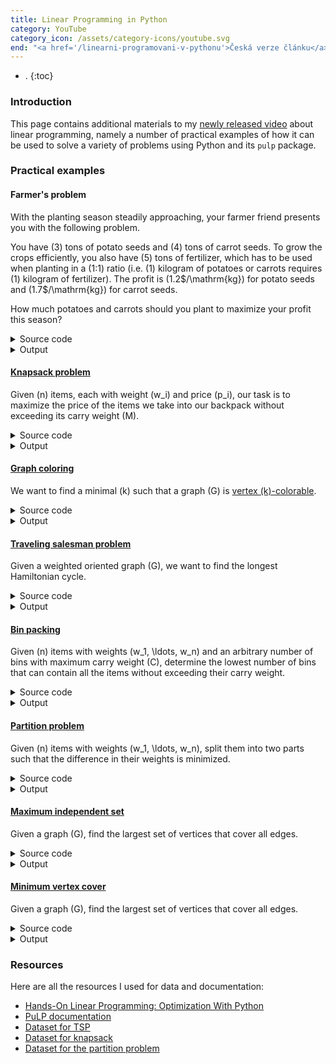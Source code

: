 ```yaml
---
title: Linear Programming in Python
category: YouTube
category_icon: /assets/category-icons/youtube.svg
end: "<a href='/linearni-programovani-v-pythonu'>Česká verze článku</a>"
---
```


- .
{:toc}

### Introduction
This page contains additional materials to my [newly released video](https://youtu.be/E72DWgKP_1Y) about linear programming, namely a number of practical examples of how it can be used to solve a variety of problems using Python and its `pulp` package.

### Practical examples

#### Farmer's problem
With the planting season steadily approaching, your farmer friend presents you with the following problem.

You have \(3\) tons of potato seeds and \(4\) tons of carrot seeds.
To grow the crops efficiently, you also have \(5\) tons of fertilizer, which has to be used when planting in a \(1:1\) ratio (i.e. \(1\) kilogram of potatoes or carrots requires \(1\) kilogram of fertilizer).
The profit is \(1.2\$/\mathrm{kg}\) for potato seeds and \(1.7\$/\mathrm{kg}\) for carrot seeds.

How much potatoes and carrots should you plant to maximize your profit this season?

<details>
	<summary class="code-summary">Source code</summary>
	<div markdown="1">
```py
{% include linear-programming-in-python/farmer.py %}```
</div>
</details>

<details>
	<summary class="code-summary">Output</summary>
	<div markdown="1">
```
{% include linear-programming-in-python/farmer.out %}```
</div>
</details>

#### [Knapsack problem](https://en.wikipedia.org/wiki/Knapsack_problem)
Given \(n\) items, each with weight \(w_i\) and price \(p_i\), our task is to maximize the price of the items we take into our backpack without exceeding its carry weight \(M\).

<details>
	<summary class="code-summary">Source code</summary>
	<div markdown="1">
```py
{% include linear-programming-in-python/knapsack.py %}```
</div>
</details>

<details>
	<summary class="code-summary">Output</summary>
	<div markdown="1">
```
{% include linear-programming-in-python/knapsack.out %}```
</div>
</details>

#### [Graph coloring](https://en.wikipedia.org/wiki/Graph_coloring)

We want to find a minimal \(k\) such that a graph \(G\) is [vertex \(k\)-colorable](https://en.wikipedia.org/wiki/Graph_coloring).

<details>
	<summary class="code-summary">Source code</summary>
	<div markdown="1">
```py
{% include linear-programming-in-python/vertex-coloring.py %}```
</div>
</details>

<details>
	<summary class="code-summary">Output</summary>
	<div markdown="1">
```
{% include linear-programming-in-python/vertex-coloring.out %}```
</div>
</details>

#### [Traveling salesman problem](https://en.wikipedia.org/wiki/Travelling_salesman_problem)
Given a weighted oriented graph \(G\), we want to find the longest Hamiltonian cycle.

<details>
	<summary class="code-summary">Source code</summary>
	<div markdown="1">
```py
{% include linear-programming-in-python/tsp.py %}```
</div>
</details>

<details>
	<summary class="code-summary">Output</summary>
	<div markdown="1">
```
{% include linear-programming-in-python/tsp.out %}```
</div>
</details>

#### [Bin packing](https://en.wikipedia.org/wiki/Bin_packing_problem)
Given \(n\) items with weights \(w_1, \ldots, w_n\) and an arbitrary number of bins with maximum carry weight \(C\), determine the lowest number of bins that can contain all the items without exceeding their carry weight.

<details>
	<summary class="code-summary">Source code</summary>
	<div markdown="1">
```py
{% include linear-programming-in-python/bin.py %}```
</div>
</details>

<details>
	<summary class="code-summary">Output</summary>
	<div markdown="1">
```
{% include linear-programming-in-python/bin.out %}```
</div>
</details>

#### [Partition problem](https://en.wikipedia.org/wiki/Partition_problem)
Given \(n\) items with weights \(w_1, \ldots, w_n\), split them into two parts such that the difference in their weights is minimized.

<details>
	<summary class="code-summary">Source code</summary>
	<div markdown="1">
```py
{% include linear-programming-in-python/partition.py %}```
</div>
</details>

<details>
	<summary class="code-summary">Output</summary>
	<div markdown="1">
```
{% include linear-programming-in-python/partition.out %}```
</div>
</details>

#### [Maximum independent set](https://en.wikipedia.org/wiki/Independent_set_(graph_theory))
Given a graph \(G\), find the largest set of vertices that cover all edges.

<details>
	<summary class="code-summary">Source code</summary>
	<div markdown="1">
```py
{% include linear-programming-in-python/max-independent-set.py %}```
</div>
</details>

<details>
	<summary class="code-summary">Output</summary>
	<div markdown="1">
```
{% include linear-programming-in-python/max-independent-set.out %}```
</div>
</details>

#### [Minimum vertex cover](https://en.wikipedia.org/wiki/Vertex_cover)
Given a graph \(G\), find the largest set of vertices that cover all edges.

<details>
	<summary class="code-summary">Source code</summary>
	<div markdown="1">
```py
{% include linear-programming-in-python/min-vertex-cover.py %}```
</div>
</details>

<details>
	<summary class="code-summary">Output</summary>
	<div markdown="1">
```
{% include linear-programming-in-python/min-vertex-cover.out %}```
</div>
</details>


### Resources
Here are all the resources I used for data and documentation:
- [Hands-On Linear Programming: Optimization With Python](https://realpython.com/linear-programming-python/)
- [PuLP documentation](https://coin-or.github.io/pulp/)
- [Dataset for TSP](https://people.sc.fsu.edu/~jburkardt/datasets/tsp/tsp.html)
- [Dataset for knapsack](https://people.sc.fsu.edu/~jburkardt/datasets/knapsack_01/knapsack_01.html)
- [Dataset for the partition problem](https://people.sc.fsu.edu/~jburkardt/datasets/partition_problem/partition_problem.html)
